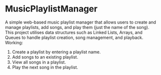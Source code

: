 # MusicPlaylistManager

A simple web-based music playlist manager that allows users to create and manage playlists, add songs, and play them (just the name of the song). This project utilises data structures such as Linked Lists, Arrays, and Queues to handle playlist creation, song management, and playback.
Working:

1. Create a playlist by entering a playlist name.
2. Add songs to an existing playlist.
3. View all songs in a playlist.
4. Play the next song in the playlist.
